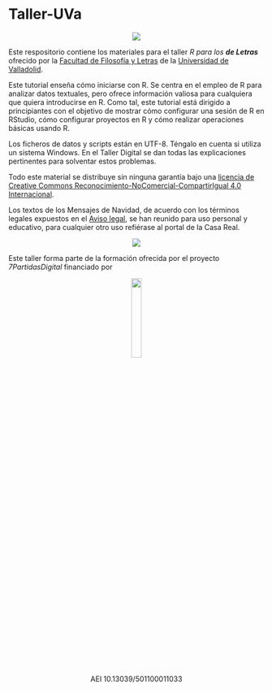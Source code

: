 # Taller-UVa
 
<p align="center">
<img src=https://fyl.uva.es/wp-content/uploads/2020/07/fyluva-logo.png>
</p>


Este respositorio contiene los materiales para el taller _R para los **de Letras**_ ofrecido por la [Facultad de Filosofía y Letras](https://fyl.uva.es/) de la [Universidad de Valladolid](https://www.uva.es/export/sites/uva/).

Este tutorial enseña cómo iniciarse con R. Se centra en el empleo de R para analizar datos textuales, pero ofrece información valiosa para cualquiera que quiera introducirse en R. Como tal, este tutorial está dirigido a principiantes con el objetivo de mostrar cómo configurar una sesión de R en RStudio, cómo configurar proyectos en R y cómo realizar operaciones básicas usando R.

Los ficheros de datos y scripts están en UTF-8. Téngalo en cuenta si utiliza un sistema Windows. En el Taller Digital se dan todas las explicaciones pertinentes para solventar estos problemas.

Todo este material se distribuye sin ninguna garantía bajo una [licencia de Creative Commons Reconocimiento-NoComercial-CompartirIgual 4.0 Internacional](http://creativecommons.org/licenses/by-nc-sa/4.0/). 

Los textos de los Mensajes de Navidad, de acuerdo con los términos legales expuestos en el [Aviso legal](http://www.casareal.es/ES/Paginas/aviso-legal.aspx), se han reunido para uso personal y educativo, para cualquier otro uso refiérase al portal de la Casa Real.

<p align="center">
<img src=https://f-origin.hypotheses.org/wp-content/blogs.dir/3658/files/2015/06/EXPLICIT-7PARTIDAS-e1495528094806.png>
</p>

Este taller forma parte de la formación ofrecida por el proyecto *7PartidasDigital* financiado por

<p align="center">
<img src="https://7partidas.hypotheses.org/files/2021/06/7P_2_logo.png" height=20% width=20%>
<br/>AEI 10.13039/501100011033
</p>
